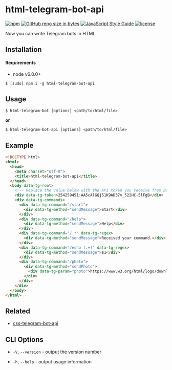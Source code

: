 # html-telegram-bot-api

[![npm](https://img.shields.io/npm/v/html-telegram-bot-api.svg)](https://www.npmjs.com/package/html-telegram-bot-api)
[![GitHub repo size in bytes](https://img.shields.io/github/repo-size/Bannerets/html-telegram-bot-api.svg)](https://github.com/Bannerets/html-telegram-bot-api)
[![JavaScript Style Guide](https://img.shields.io/badge/code_style-standard-brightgreen.svg)](https://standardjs.com)
[![license](https://img.shields.io/github/license/Bannerets/html-telegram-bot-api.svg)](https://github.com/Bannerets/html-telegram-bot-api/blob/master/LICENSE)

Now you can write Telegram bots in HTML.

## Installation

#### Requirements

- node v6.0.0+

```console
$ [sudo] npm i -g html-telegram-bot-api
```

## Usage

```console
$ html-telegram-bot [options] <path/to/html/file>
```

**or**

```console
$ html-telegram-bot-api [options] <path/to/html/file>
```

## Example

```html
<!DOCTYPE html>
<html>
  <head>
    <meta charset="utf-8">
    <title>html-telegram-bot-api</title>
  </head>
  <body data-tg-root>
    <!-- Replace the value below with the API token you receive from Bot Father -->
    <div data-tg-token>254259451:AA5cAlGQj51K9AD37v_522HC-5lFgB</div>
    <div data-tg-commands>
      <div data-tg-command="/start">
        <div data-tg-method="sendMessage">Start</div>
      </div>
      <div data-tg-command="/help">
        <div data-tg-method="sendMessage">Help</div>
      </div>
      <div data-tg-command="/.*" data-tg-regex>
        <div data-tg-method="sendMessage">Received your command.</div>
      </div>
      <div data-tg-command="/echo (.+)" data-tg-regex>
        <div data-tg-method="sendMessage">$1</div>
      </div>
      <div data-tg-command="/photo">
        <div data-tg-method="sendPhoto">
          <div data-tg-param="photo">https://www.w3.org/html/logo/downloads/HTML5_Badge_64.png</div>
        </div>
      </div>
    </div>
  </body>
</html>
```

## Related

* [css-telegram-bot-api](https://github.com/Bannerets/css-telegram-bot-api)

## CLI Options

- `-V`, `--version` - output the version number

- `-h`, `--help` - output usage information
